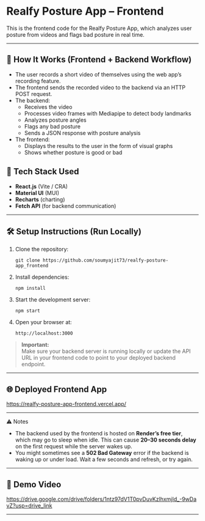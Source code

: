 # Realfy Posture App – Frontend

This is the frontend code for the Realfy Posture App, which analyzes user posture from videos and flags bad posture in real time.

---

## 🔗 How It Works (Frontend + Backend Workflow)

- The user records a short video of themselves using the web app’s recording feature.
- The frontend sends the recorded video to the backend via an HTTP POST request.
- The backend:
  - Receives the video
  - Processes video frames with Mediapipe to detect body landmarks
  - Analyzes posture angles
  - Flags any bad posture
  - Sends a JSON response with posture analysis
- The frontend:
  - Displays the results to the user in the form of visual graphs
  - Shows whether posture is good or bad


## 🚀 Tech Stack Used

- **React.js** (Vite / CRA)
- **Material UI** (MUI)
- **Recharts** (charting)
- **Fetch API** (for backend communication)

---

## 🛠 Setup Instructions (Run Locally)

1. Clone the repository:
    ```
    git clone https://github.com/soumyajit73/realfy-posture-app_frontend
    ```

2. Install dependencies:
    ```
    npm install
    ```

3. Start the development server:
    ```
    npm start
    ```

4. Open your browser at:
    ```
    http://localhost:3000
    ```

> **Important:**  
> Make sure your backend server is running locally or update the API URL in your frontend code to point to your deployed backend endpoint.

---

## 🌐 Deployed Frontend App

https://realfy-posture-app-frontend.vercel.app/

---

⚠️ Notes
- The backend used by the frontend is hosted on **Render’s free tier**, which may go to sleep when idle. This can cause **20–30 seconds delay** on the first request while the server wakes up.
- You might sometimes see a **502 Bad Gateway** error if the backend is waking up or under load. Wait a few seconds and refresh, or try again.
  
---

## 🎥 Demo Video

https://drive.google.com/drive/folders/1ntz97dV1T0pvDuvKzlhxmjId_-9wDavZ?usp=drive_link

---
